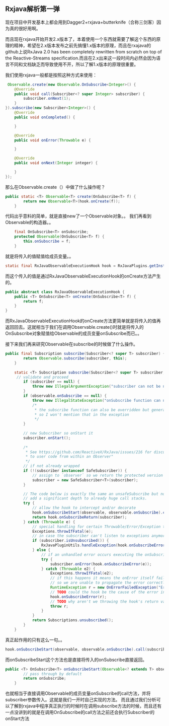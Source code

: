 ## Rxjava解析第一弹  

现在项目中开发基本上都会用到Dagger2+rxjava+butterknife（合称三剑客）因为真的很好用啊。  

而且现在rxjava开始开发2.x版本了，本着使用一个东西就需要了解这个东西的原理的精神，希望在2.x版本发布之前先搞懂1.x版本的原理，而且在rxajava的github上说RxJava 2.0 has been completely rewritten from scratch on top of the Reactive-Streams specification.而且在2.x出来这一段时间内必然会因为语言不同和文档缺乏而导致使用不开，所以了解1.x版本的原理很重要。  

我们使用rxjava一般都是按照这种方式来使用：  


```java
 Observable.create(new Observable.OnSubscribe<Integer>() {
    @Override
    public void call(Subscriber<? super Integer> subscriber) {
        subscriber.onNext(1);
    }
}).subscribe(new Subscriber<Integer>() {
    @Override
    public void onCompleted() {

    }

    @Override
    public void onError(Throwable e) {

    }

    @Override
    public void onNext(Integer integer) {

    }
});
```


那么在Observable.create（）中做了什么操作呢？  

```java
public static <T> Observable<T> create(OnSubscribe<T> f) {
        return new Observable<T>(hook.onCreate(f));
    }
```  

代码出乎意料的简单，就是直接new了一个Observable对象。。 我们再看到Observable的构造器。。  


```java
    final OnSubscribe<T> onSubscribe;
    protected Observable(OnSubscribe<T> f) {
        this.onSubscribe = f;
    }
```  

就是将传入的值赋值给成员变量。。 
```java
static final RxJavaObservableExecutionHook hook = RxJavaPlugins.getInstance().getObservableExecutionHook();
```  


而这个传入的值是通过RxJavaObservableExecutionHook的onCreate方法产生的。  
```java
public abstract class RxJavaObservableExecutionHook {
    public <T> OnSubscribe<T> onCreate(OnSubscribe<T> f) {
        return f;
    }
}
```  

而RxJavaObservableExecutionHook的onCreate方法更简单就是将传入的值再返回回去。这就相当于我们在调用Observable.create()时就是将传入的OnSubscribe对象赋值给Observable的成员变量onSubscribe而已。。  

接下来我们再来研究Observable在subscribe的时候做了什么操作。  

```java
public final Subscription subscribe(Subscriber<? super T> subscriber) {
        return Observable.subscribe(subscriber, this);
    }
    
    static <T> Subscription subscribe(Subscriber<? super T> subscriber, Observable<T> observable) {
     // validate and proceed
        if (subscriber == null) {
            throw new IllegalArgumentException("subscriber can not be null");
        }
        if (observable.onSubscribe == null) {
            throw new IllegalStateException("onSubscribe function can not be null.");
            /*
             * the subscribe function can also be overridden but generally that's not the appropriate approach
             * so I won't mention that in the exception
             */
        }
        
        // new Subscriber so onStart it
        subscriber.onStart();
        
        /*
         * See https://github.com/ReactiveX/RxJava/issues/216 for discussion on "Guideline 6.4: Protect calls
         * to user code from within an Observer"
         */
        // if not already wrapped
        if (!(subscriber instanceof SafeSubscriber)) {
            // assign to `observer` so we return the protected version
            subscriber = new SafeSubscriber<T>(subscriber);
        }

        // The code below is exactly the same an unsafeSubscribe but not used because it would 
        // add a significant depth to already huge call stacks.
        try {
            // allow the hook to intercept and/or decorate
            hook.onSubscribeStart(observable, observable.onSubscribe).call(subscriber);
            return hook.onSubscribeReturn(subscriber);
        } catch (Throwable e) {
            // special handling for certain Throwable/Error/Exception types
            Exceptions.throwIfFatal(e);
            // in case the subscriber can't listen to exceptions anymore
            if (subscriber.isUnsubscribed()) {
                RxJavaPluginUtils.handleException(hook.onSubscribeError(e));
            } else {
                // if an unhandled error occurs executing the onSubscribe we will propagate it
                try {
                    subscriber.onError(hook.onSubscribeError(e));
                } catch (Throwable e2) {
                    Exceptions.throwIfFatal(e2);
                    // if this happens it means the onError itself failed (perhaps an invalid function implementation)
                    // so we are unable to propagate the error correctly and will just throw
                    RuntimeException r = new OnErrorFailedException("Error occurred attempting to subscribe [" + e.getMessage() + "] and then again while trying to pass to onError.", e2);
                    // TODO could the hook be the cause of the error in the on error handling.
                    hook.onSubscribeError(r);
                    // TODO why aren't we throwing the hook's return value.
                    throw r;
                }
            }
            return Subscriptions.unsubscribed();
        }
    }
```  

真正起作用的只有这么一句。。  

```java
hook.onSubscribeStart(observable, observable.onSubscribe).call(subscriber);
```  

而onSubscribeStart这个方法也是直接将传入的onSubscribe直接返回。  

```java
public <T> OnSubscribe<T> onSubscribeStart(Observable<? extends T> observableInstance, final OnSubscribe<T> onSubscribe) {
        // pass through by default
        return onSubscribe;
    }
```

也就相当于直接调用Observable的成员变量onSubscribe的call方法，并将subscriber参数传入。这就是我们一开时自己实现的方法。
而且通过我们分析可以了解到rxjava中程序真正执行的时候时在调用subscribe方法的时候，而且还有一点没讲到的就是在调用OnSubscribe的call方法之前还会执行Subscriber的onStart方法



